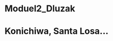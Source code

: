 # Moduel2_Dluzak
<!DOCTYPE html>
<html>
<head>
  <meta charset="utf-8">
  <meta http-equiv="X-UA-Compatible" content="IE=edge">
  <meta name="viewport" content="width=device-width, initial-scale=1">
  <title>Simple HTML5 Page</title>
</head>
<body>
  <h1>Konichiwa, Santa Losa...</h1>
</body>
</html>
